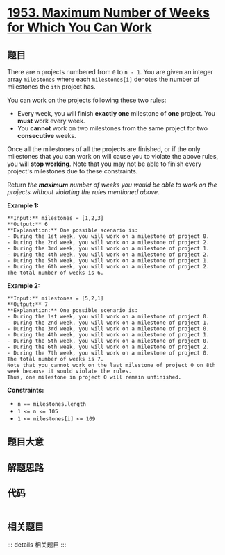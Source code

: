 # [1953. Maximum Number of Weeks for Which You Can Work](https://leetcode.com/problems/maximum-number-of-weeks-for-which-you-can-work)

## 题目

There are `n` projects numbered from `0` to `n - 1`. You are given an integer
array `milestones` where each `milestones[i]` denotes the number of milestones
the `ith` project has.

You can work on the projects following these two rules:

  * Every week, you will finish **exactly one** milestone of **one** project. You  **must**  work every week.
  * You **cannot** work on two milestones from the same project for two **consecutive** weeks.

Once all the milestones of all the projects are finished, or if the only
milestones that you can work on will cause you to violate the above rules, you
will **stop working**. Note that you may not be able to finish every project's
milestones due to these constraints.

Return _the **maximum** number of weeks you would be able to work on the
projects without violating the rules mentioned above_.



**Example 1:**

    
    
    **Input:** milestones = [1,2,3]
    **Output:** 6
    **Explanation:** One possible scenario is:
    ​​​​- During the 1st week, you will work on a milestone of project 0.
    - During the 2nd week, you will work on a milestone of project 2.
    - During the 3rd week, you will work on a milestone of project 1.
    - During the 4th week, you will work on a milestone of project 2.
    - During the 5th week, you will work on a milestone of project 1.
    - During the 6th week, you will work on a milestone of project 2.
    The total number of weeks is 6.
    

**Example 2:**

    
    
    **Input:** milestones = [5,2,1]
    **Output:** 7
    **Explanation:** One possible scenario is:
    - During the 1st week, you will work on a milestone of project 0.
    - During the 2nd week, you will work on a milestone of project 1.
    - During the 3rd week, you will work on a milestone of project 0.
    - During the 4th week, you will work on a milestone of project 1.
    - During the 5th week, you will work on a milestone of project 0.
    - During the 6th week, you will work on a milestone of project 2.
    - During the 7th week, you will work on a milestone of project 0.
    The total number of weeks is 7.
    Note that you cannot work on the last milestone of project 0 on 8th week because it would violate the rules.
    Thus, one milestone in project 0 will remain unfinished.
    



**Constraints:**

  * `n == milestones.length`
  * `1 <= n <= 105`
  * `1 <= milestones[i] <= 109`


## 题目大意

## 解题思路

## 代码

```javascript

```

## 相关题目

::: details 相关题目
:::
